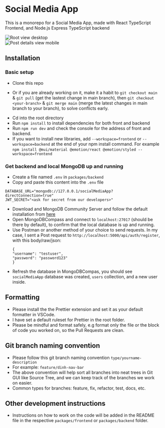 # Social Media App

This is a monorepo for a Social Media App, made with React TypeScript Frontend, and Node.js Express TypeScript backend

![Root view desktop](https://res.cloudinary.com/doeoghxhd/image/upload/v1733009382/social-media-app/social-root_asoztg.png)  
![Post details view mobile](https://res.cloudinary.com/doeoghxhd/image/upload/v1733009410/social-media-app/social-post-details_ljsu6w.png)

## Installation

### Basic setup
- Clone this repo
* Or if you are already working on it, make it a habit to `git checkout main` & `git pull` (get the lastest change in main branch), then `git checkout <your-branch>` & `git merge main` (merge the latest changes in main branch to your branch), to solve conflicts early.
- Cd into the root directory
- Run `npm install` to install dependencies for both front and backend
- Run `npm run dev` and check the console for the address of front and backend.
- If you want to install new libraries, add `--workspace=frontend` or `--workspace=backend` at the end of your npm install command. For example `npm install @mui/material @emotion/react @emotion/styled --workspace=frontend
  `

### Get backend and local MongoDB up and running
* Create a file named `.env` in `packages/backend`
* Copy and paste this content into the `.env` file
```
DATABASE_URL="mongodb://127.0.0.1/socialMediaApp?directConnection=true"
JWT_SECRET="<ask for secret from our developers>"
```
* Download and MongoDB Community Server and follow the default installation from [here](https://www.mongodb.com/try/download/community)
* Open MongoDBCompass and connect to `localhost:27017` (should be there by default), to confirm that the local database is up and running.
* Use Postman or another method of your choice to send requests. In my case, I sent a Post request to `http://localhost:5000/api/auth/register`, with this body/raw/json:
  ```
  {
  "username": "testuser",
  "password": "password123"
  }
  ```
* Refresh the database in MongoDBCompas, you should see `socialMediaApp` database was created, `users` collection, and a new user inside.

## Formatting
* Please install the the Prettier extension and set it as your default formatter in VSCode.
* I have set a default ruleset for Prettier in the root folder.
* Please be mindful and format safely, e.g format only the file or the block of code you worked on, so the Pull Requests are clean.

## Git branch naming convention
* Please follow this git branch naming convention `type/yourname-description`
* For example: `feature/dinh-nav-bar`
* The above convention will help sort all branches into neat trees in Git GUI like Source Tree, and we can keep track of the branches we work on easier.
* Common types for branches: feature, fix, refactor, test, docs, etc.

## Other development instructions
* Instructions on how to work on the code will be added in the README file in the respective `packages/frontend` or `packages/backend` folder.
